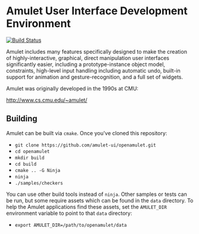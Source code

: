 # Amulet User Interface Development Environment

[![Build Status](https://travis-ci.org/amulet-ui/openamulet.svg?branch=master)](https://travis-ci.org/amulet-ui/openamulet)

Amulet includes many features specifically designed
to make the creation of highly-interactive, graphical,
direct manipulation user interfaces significantly easier,
including a prototype-instance object model, constraints,
high-level input handling including automatic undo,
built-in support for animation and gesture-recognition,
and a full set of widgets.

Amulet was originally developed in the 1990s at CMU:

http://www.cs.cmu.edu/~amulet/

## Building

Amulet can be built via `cmake`. Once you've cloned
this repository:

* `git clone https://github.com/amulet-ui/openamulet.git`
* `cd openamulet`
* `mkdir build`
* `cd build`
* `cmake .. -G Ninja`
* `ninja`
* `./samples/checkers`

You can use other build tools instead of `ninja`. Other
samples or tests can be run, but some require assets
which can be found in the `data` directory. To help
the Amulet applications find these assets, set the
`AMULET_DIR` environment variable to point to that
`data` directory:

* `export AMULET_DIR=/path/to/openamulet/data`
